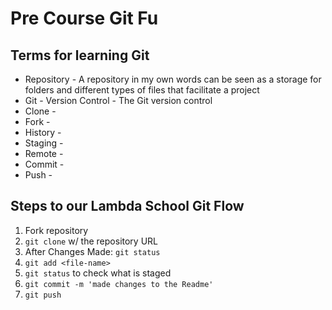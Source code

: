 # Pre Course Git Fu

## Terms for learning Git
 * Repository - A repository in my own words can be seen as a storage for folders and different types of files that facilitate a project
 * Git - Version Control - The Git version control
 * Clone - 
 * Fork -
 * History -
 * Staging -
 * Remote - 
 * Commit -
 * Push -

## Steps to our Lambda School Git Flow
1. Fork repository
2. `git clone` w/ the repository URL 
3. After Changes Made: `git status`
4. `git add <file-name>` 
5. `git status` to check what is staged
6. `git commit -m 'made changes to the Readme'`
7. `git push`
